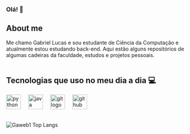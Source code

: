 
### Olá! 👋

## About me
Me chamo Gabriel Lucas e sou estudante de Ciência da Computação e atualmente estou estudando back-end. Aqui estão alguns repositórios de algumas cadeiras da faculdade, estudos e projetos pessoais.
    <br>
    <br>
## Tecnologias que uso no meu dia a dia 💻
<div align="left">
  <img src="https://cdn.jsdelivr.net/gh/devicons/devicon/icons/python/python-original.svg" height="40" alt="python logo"  />
  <img width="12" />
  <img src="https://cdn.jsdelivr.net/gh/devicons/devicon/icons/java/java-original.svg" height="40" alt="java logo"  />
  <img width="12" />
  <img src="https://cdn.jsdelivr.net/gh/devicons/devicon/icons/git/git-original.svg" height="40" alt="git logo"  />
  <img width="12" />
  <img src="https://skillicons.dev/icons?i=github" height="40" alt="github logo"  />
</div><br>




![Gaweb1 Top Langs](https://github-readme-stats.vercel.app/api/top-langs/?username=gabriel-lcs&demo=true&locale=pt-br)
